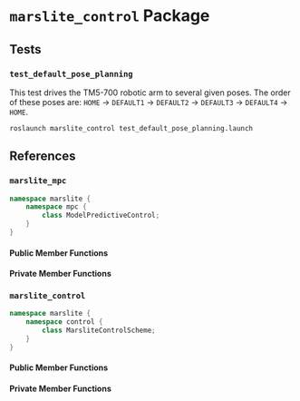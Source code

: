 # `marslite_control` Package

## Tests

### `test_default_pose_planning`

This test drives the TM5-700 robotic arm to several given poses. The order of these poses are: `HOME` -> `DEFAULT1` -> `DEFAULT2` -> `DEFAULT3` -> `DEFAULT4` -> `HOME`.

```Shell
roslaunch marslite_control test_default_pose_planning.launch
```

## References

### `marslite_mpc`

```c++
namespace marslite {
    namespace mpc {
        class ModelPredictiveControl;
    }
}
```

#### Public Member Functions

#### Private Member Functions

### `marslite_control`

```c++
namespace marslite {
    namespace control {
        class MarsliteControlScheme;
    }
}
```

#### Public Member Functions

#### Private Member Functions

